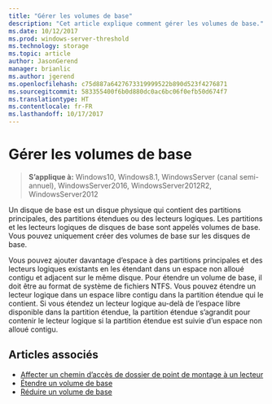```yaml
---
title: "Gérer les volumes de base"
description: "Cet article explique comment gérer les volumes de base."
ms.date: 10/12/2017
ms.prod: windows-server-threshold
ms.technology: storage
ms.topic: article
author: JasonGerend
manager: brianlic
ms.author: jgerend
ms.openlocfilehash: c75d887a6427673319999522b890d523f4276871
ms.sourcegitcommit: 583355400f6b0d880dc0ac6bc06f0efb50d674f7
ms.translationtype: HT
ms.contentlocale: fr-FR
ms.lasthandoff: 10/17/2017
---
```

# <a name="manage-basic-volumes"></a>Gérer les volumes de base

> **S’applique à:** Windows10, Windows8.1, WindowsServer (canal semi-annuel), WindowsServer2016, WindowsServer2012R2, WindowsServer2012

Un disque de base est un disque physique qui contient des partitions principales, des partitions étendues ou des lecteurs logiques. Les partitions et les lecteurs logiques de disques de base sont appelés volumes de base. Vous pouvez uniquement créer des volumes de base sur les disques de base.

Vous pouvez ajouter davantage d’espace à des partitions principales et des lecteurs logiques existants en les étendant dans un espace non alloué contigu et adjacent sur le même disque. Pour étendre un volume de base, il doit être au format de système de fichiers NTFS. Vous pouvez étendre un lecteur logique dans un espace libre contigu dans la partition étendue qui le contient. Si vous étendez un lecteur logique au-delà de l’espace libre disponible dans la partition étendue, la partition étendue s’agrandit pour contenir le lecteur logique si la partition étendue est suivie d’un espace non alloué contigu.

## <a name="see-also"></a>Articles associés

-   [Affecter un chemin d’accès de dossier de point de montage à un lecteur](assign-a-mount-point-folder-path-to-a-drive.md)
-   [Étendre un volume de base](extend-a-basic-volume.md)
-   [Réduire un volume de base](shrink-a-basic-volume.md)